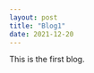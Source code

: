 ```yaml
---
layout: post
title: "Blog1"
date: 2021-12-20
---
```


<!-- Well. Finally got around to putting this old website together. Neat thing about it - powered by [Jekyll](http://jekyllrb.com) and I can use Markdown to author my posts. It actually is a lot easier than I thought it was going to be. -->
This is the first blog. 
